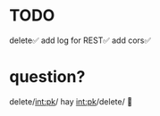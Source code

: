 # TODO
delete✅
add log for REST✅
add cors✅





# question?
delete/<int:pk>/ hay <int:pk>/delete/  🐌